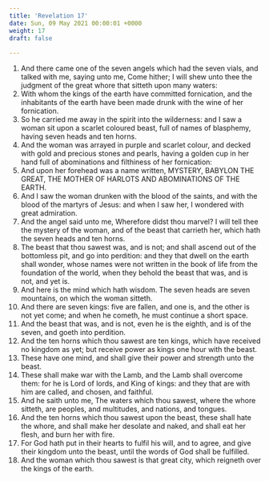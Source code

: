 ```yaml
---
title: 'Revelation 17'
date: Sun, 09 May 2021 00:00:01 +0000
weight: 17
draft: false
  
---
```


1. And there came one of the seven angels which had the seven vials, and talked with me, saying unto me, Come hither; I will shew unto thee the judgment of the great whore that sitteth upon many waters:
2. With whom the kings of the earth have committed fornication, and the inhabitants of the earth have been made drunk with the wine of her fornication.
3. So he carried me away in the spirit into the wilderness: and I saw a woman sit upon a scarlet coloured beast, full of names of blasphemy, having seven heads and ten horns.
4. And the woman was arrayed in purple and scarlet colour, and decked with gold and precious stones and pearls, having a golden cup in her hand full of abominations and filthiness of her fornication:
5. And upon her forehead was a name written, MYSTERY, BABYLON THE GREAT, THE MOTHER OF HARLOTS AND ABOMINATIONS OF THE EARTH.
6. And I saw the woman drunken with the blood of the saints, and with the blood of the martyrs of Jesus: and when I saw her, I wondered with great admiration.
7. And the angel said unto me, Wherefore didst thou marvel? I will tell thee the mystery of the woman, and of the beast that carrieth her, which hath the seven heads and ten horns.
8. The beast that thou sawest was, and is not; and shall ascend out of the bottomless pit, and go into perdition: and they that dwell on the earth shall wonder, whose names were not written in the book of life from the foundation of the world, when they behold the beast that was, and is not, and yet is.
9. And here is the mind which hath wisdom. The seven heads are seven mountains, on which the woman sitteth.
10. And there are seven kings: five are fallen, and one is, and the other is not yet come; and when he cometh, he must continue a short space.
11. And the beast that was, and is not, even he is the eighth, and is of the seven, and goeth into perdition.
12. And the ten horns which thou sawest are ten kings, which have received no kingdom as yet; but receive power as kings one hour with the beast.
13. These have one mind, and shall give their power and strength unto the beast.
14. These shall make war with the Lamb, and the Lamb shall overcome them: for he is Lord of lords, and King of kings: and they that are with him are called, and chosen, and faithful.
15. And he saith unto me, The waters which thou sawest, where the whore sitteth, are peoples, and multitudes, and nations, and tongues.
16. And the ten horns which thou sawest upon the beast, these shall hate the whore, and shall make her desolate and naked, and shall eat her flesh, and burn her with fire.
17. For God hath put in their hearts to fulfil his will, and to agree, and give their kingdom unto the beast, until the words of God shall be fulfilled.
18. And the woman which thou sawest is that great city, which reigneth over the kings of the earth.
